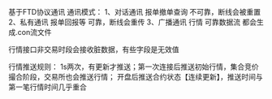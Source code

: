 基于FTD协议通讯
通讯模式：
1、对话通讯   报单撤单查询      不可靠，断线会被重置
2、私有通讯   报单回报等    可靠，断线会重传
3、广播通讯   行情          可靠数据流
都会生成.con流文件

行情接口非交易时段会接收脏数据，有些字段是无效值

行情推送规则：
1s两次，有更新才推送；第一次连接后推送初始行情，集合竞价撮合阶段，交易所也会推送行情；
开盘后推送合约状态【连续更新】，推送时间与第一笔行情时间几乎重合


